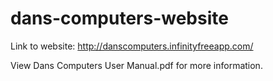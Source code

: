 # dans-computers-website

Link to website: http://danscomputers.infinityfreeapp.com/

View Dans Computers User Manual.pdf for more information.

